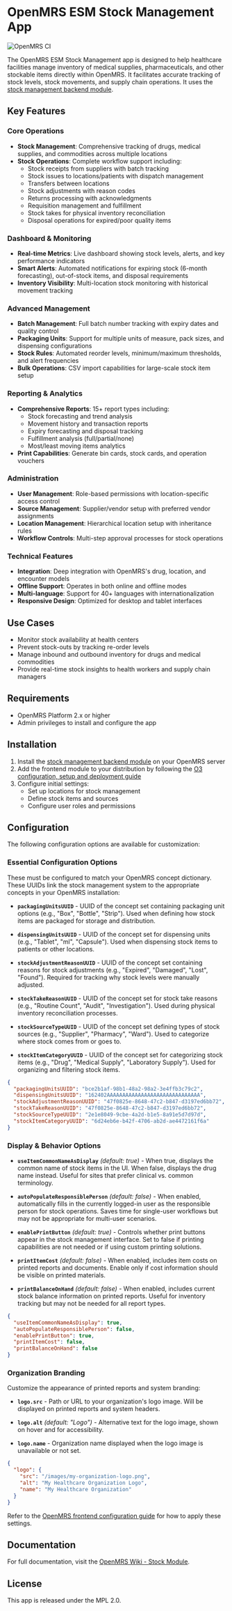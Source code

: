 # OpenMRS ESM Stock Management App

![OpenMRS CI](https://github.com/openmrs/openmrs-esm-stock-management/actions/workflows/node.js.yml/badge.svg)

The OpenMRS ESM Stock Management app is designed to help healthcare facilities manage inventory of medical supplies, pharmaceuticals, and other stockable items directly within OpenMRS. It facilitates accurate tracking of stock levels, stock movements, and supply chain operations. It uses the [stock management backend module](https://github.com/openmrs/openmrs-module-stockmanagement).

## Key Features

### Core Operations

- **Stock Management**: Comprehensive tracking of drugs, medical supplies, and commodities across multiple locations
- **Stock Operations**: Complete workflow support including:
  - Stock receipts from suppliers with batch tracking
  - Stock issues to locations/patients with dispatch management
  - Transfers between locations
  - Stock adjustments with reason codes
  - Returns processing with acknowledgments
  - Requisition management and fulfillment
  - Stock takes for physical inventory reconciliation
  - Disposal operations for expired/poor quality items

### Dashboard & Monitoring

- **Real-time Metrics**: Live dashboard showing stock levels, alerts, and key performance indicators
- **Smart Alerts**: Automated notifications for expiring stock (6-month forecasting), out-of-stock items, and disposal requirements
- **Inventory Visibility**: Multi-location stock monitoring with historical movement tracking

### Advanced Management

- **Batch Management**: Full batch number tracking with expiry dates and quality control
- **Packaging Units**: Support for multiple units of measure, pack sizes, and dispensing configurations
- **Stock Rules**: Automated reorder levels, minimum/maximum thresholds, and alert frequencies
- **Bulk Operations**: CSV import capabilities for large-scale stock item setup

### Reporting & Analytics

- **Comprehensive Reports**: 15+ report types including:
  - Stock forecasting and trend analysis
  - Movement history and transaction reports
  - Expiry forecasting and disposal tracking
  - Fulfillment analysis (full/partial/none)
  - Most/least moving items analytics
- **Print Capabilities**: Generate bin cards, stock cards, and operation vouchers

### Administration

- **User Management**: Role-based permissions with location-specific access control
- **Source Management**: Supplier/vendor setup with preferred vendor assignments
- **Location Management**: Hierarchical location setup with inheritance rules
- **Workflow Controls**: Multi-step approval processes for stock operations

### Technical Features

- **Integration**: Deep integration with OpenMRS's drug, location, and encounter models
- **Offline Support**: Operates in both online and offline modes
- **Multi-language**: Support for 40+ languages with internationalization
- **Responsive Design**: Optimized for desktop and tablet interfaces

## Use Cases

- Monitor stock availability at health centers
- Prevent stock-outs by tracking re-order levels
- Manage inbound and outbound inventory for drugs and medical commodities
- Provide real-time stock insights to health workers and supply chain managers

## Requirements

- OpenMRS Platform 2.x or higher
- Admin privileges to install and configure the app

## Installation

1. Install the [stock management backend module](https://github.com/openmrs/openmrs-module-stockmanagement) on your OpenMRS server
2. Add the frontend module to your distribution by following the [O3 configuration, setup and deployment guide](https://openmrs.atlassian.net/wiki/x/YgabAQ)
3. Configure initial settings:
   - Set up locations for stock management
   - Define stock items and sources
   - Configure user roles and permissions

## Configuration

The following configuration options are available for customization:

### Essential Configuration Options

These must be configured to match your OpenMRS concept dictionary. These UUIDs link the stock management system to the appropriate concepts in your OpenMRS installation:

- **`packagingUnitsUUID`** - UUID of the concept set containing packaging unit options (e.g., "Box", "Bottle", "Strip"). Used when defining how stock items are packaged for storage and distribution.

- **`dispensingUnitsUUID`** - UUID of the concept set for dispensing units (e.g., "Tablet", "ml", "Capsule"). Used when dispensing stock items to patients or other locations.

- **`stockAdjustmentReasonUUID`** - UUID of the concept set containing reasons for stock adjustments (e.g., "Expired", "Damaged", "Lost", "Found"). Required for tracking why stock levels were manually adjusted.

- **`stockTakeReasonUUID`** - UUID of the concept set for stock take reasons (e.g., "Routine Count", "Audit", "Investigation"). Used during physical inventory reconciliation processes.

- **`stockSourceTypeUUID`** - UUID of the concept set defining types of stock sources (e.g., "Supplier", "Pharmacy", "Ward"). Used to categorize where stock comes from or goes to.

- **`stockItemCategoryUUID`** - UUID of the concept set for categorizing stock items (e.g., "Drug", "Medical Supply", "Laboratory Supply"). Used for organizing and filtering stock items.

```json
{
  "packagingUnitsUUID": "bce2b1af-98b1-48a2-98a2-3e4ffb3c79c2",
  "dispensingUnitsUUID": "162402AAAAAAAAAAAAAAAAAAAAAAAAAAAAAA",
  "stockAdjustmentReasonUUID": "47f0825e-8648-47c2-b847-d3197ed6bb72",
  "stockTakeReasonUUID": "47f0825e-8648-47c2-b847-d3197ed6bb72",
  "stockSourceTypeUUID": "2e1e8049-9cbe-4a2d-b1e5-8a91e5d7d97d",
  "stockItemCategoryUUID": "6d24eb6e-b42f-4706-ab2d-ae4472161f6a"
}
```

### Display & Behavior Options

- **`useItemCommonNameAsDisplay`** _(default: true)_ - When true, displays the common name of stock items in the UI. When false, displays the drug name instead. Useful for sites that prefer clinical vs. common terminology.

- **`autoPopulateResponsiblePerson`** _(default: false)_ - When enabled, automatically fills in the currently logged-in user as the responsible person for stock operations. Saves time for single-user workflows but may not be appropriate for multi-user scenarios.

- **`enablePrintButton`** _(default: true)_ - Controls whether print buttons appear in the stock management interface. Set to false if printing capabilities are not needed or if using custom printing solutions.

- **`printItemCost`** _(default: false)_ - When enabled, includes item costs on printed reports and documents. Enable only if cost information should be visible on printed materials.

- **`printBalanceOnHand`** _(default: false)_ - When enabled, includes current stock balance information on printed reports. Useful for inventory tracking but may not be needed for all report types.

```json
{
  "useItemCommonNameAsDisplay": true,
  "autoPopulateResponsiblePerson": false,
  "enablePrintButton": true,
  "printItemCost": false,
  "printBalanceOnHand": false
}
```

### Organization Branding

Customize the appearance of printed reports and system branding:

- **`logo.src`** - Path or URL to your organization's logo image. Will be displayed on printed reports and system headers.

- **`logo.alt`** _(default: "Logo")_ - Alternative text for the logo image, shown on hover and for accessibility.

- **`logo.name`** - Organization name displayed when the logo image is unavailable or not set.

```json
{
  "logo": {
    "src": "/images/my-organization-logo.png",
    "alt": "My Healthcare Organization Logo",
    "name": "My Healthcare Organization"
  }
}
```

Refer to the [OpenMRS frontend configuration guide](https://openmrs.atlassian.net/wiki/x/nAP-C) for how to apply these settings.

## Documentation

For full documentation, visit the [OpenMRS Wiki - Stock Module](https://openmrs.atlassian.net/wiki/x/zg2bAQ).

## License

This app is released under the MPL 2.0.
